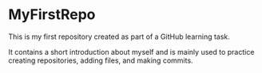 # MyFirstRepo

This is my first repository created as part of a GitHub learning task.  

It contains a short introduction about myself and is mainly used to practice creating repositories, adding files, and making commits.
